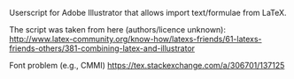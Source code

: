 Userscript for Adobe Illustrator that allows import text/formulae from LaTeX.

The script was taken from here (authors/licence unknown):
http://www.latex-community.org/know-how/latexs-friends/61-latexs-friends-others/381-combining-latex-and-illustrator

Font problem (e.g., CMMI)
https://tex.stackexchange.com/a/306701/137125
